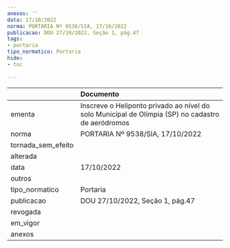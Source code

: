 ```yaml
---
anexos: ''
data: 17/10/2022
norma: PORTARIA Nº 9538/SIA, 17/10/2022
publicacao: DOU 27/10/2022, Seção 1, pág.47
tags:
- portaria
tipo_normatico: Portaria
hide: 
- toc 
 
---
```


|                    | Documento                                                                                         |
|:-------------------|:--------------------------------------------------------------------------------------------------|
| ementa             | Inscreve o Heliponto privado ao nível do solo Municipal de Olímpia (SP) no cadastro de aeródromos |
| norma              | PORTARIA Nº 9538/SIA, 17/10/2022                                                                  |
| tornada_sem_efeito |                                                                                                   |
| alterada           |                                                                                                   |
| data               | 17/10/2022                                                                                        |
| outros             |                                                                                                   |
| tipo_normatico     | Portaria                                                                                          |
| publicacao         | DOU 27/10/2022, Seção 1, pág.47                                                                   |
| revogada           |                                                                                                   |
| em_vigor           |                                                                                                   |
| anexos             |                                                                                                   |